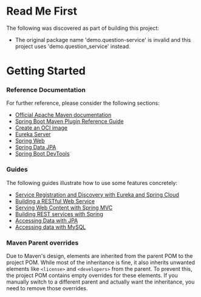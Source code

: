 # Read Me First
The following was discovered as part of building this project:

* The original package name 'demo.question-service' is invalid and this project uses 'demo.question_service' instead.

# Getting Started

### Reference Documentation
For further reference, please consider the following sections:

* [Official Apache Maven documentation](https://maven.apache.org/guides/index.html)
* [Spring Boot Maven Plugin Reference Guide](https://docs.spring.io/spring-boot/3.5.4-SNAPSHOT/maven-plugin)
* [Create an OCI image](https://docs.spring.io/spring-boot/3.5.4-SNAPSHOT/maven-plugin/build-image.html)
* [Eureka Server](https://docs.spring.io/spring-cloud-netflix/reference/spring-cloud-netflix.html#spring-cloud-eureka-server)
* [Spring Web](https://docs.spring.io/spring-boot/3.5.4-SNAPSHOT/reference/web/servlet.html)
* [Spring Data JPA](https://docs.spring.io/spring-boot/3.5.4-SNAPSHOT/reference/data/sql.html#data.sql.jpa-and-spring-data)
* [Spring Boot DevTools](https://docs.spring.io/spring-boot/3.5.4-SNAPSHOT/reference/using/devtools.html)

### Guides
The following guides illustrate how to use some features concretely:

* [Service Registration and Discovery with Eureka and Spring Cloud](https://spring.io/guides/gs/service-registration-and-discovery/)
* [Building a RESTful Web Service](https://spring.io/guides/gs/rest-service/)
* [Serving Web Content with Spring MVC](https://spring.io/guides/gs/serving-web-content/)
* [Building REST services with Spring](https://spring.io/guides/tutorials/rest/)
* [Accessing Data with JPA](https://spring.io/guides/gs/accessing-data-jpa/)
* [Accessing data with MySQL](https://spring.io/guides/gs/accessing-data-mysql/)

### Maven Parent overrides

Due to Maven's design, elements are inherited from the parent POM to the project POM.
While most of the inheritance is fine, it also inherits unwanted elements like `<license>` and `<developers>` from the parent.
To prevent this, the project POM contains empty overrides for these elements.
If you manually switch to a different parent and actually want the inheritance, you need to remove those overrides.

